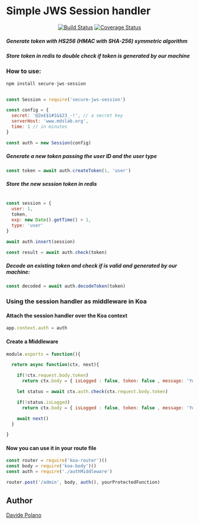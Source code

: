 # Simple JWS Session handler

<div align="center">

[![Build Status](https://travis-ci.org/davidep87/secure-jws-session.svg?branch=master)](https://travis-ci.org/davidep87/secure-jws-session)
[![Coverage Status](https://coveralls.io/repos/github/davidep87/secure-jws-session/badge.svg?branch=master)](https://coveralls.io/github/davidep87/secure-jws-session?branch=master)
</div>

##### Generate token with HS256 (HMAC with SHA-256) symmetric algorithm
##### Store token in redis to double check if token is generated by our machine


### How to use:
```javascript
npm install secure-jws-session
```

```javascript

const Session = require('secure-jws-session')

const config = {
  secret: '@2e£$1#1&$23_-!', // a secret key
  serverHost: 'www.mdslab.org',
  time: 1 // in minutes
}

const auth = new Session(config)
```

##### Generate a new token passing the user ID and the user type

```javascript
const token = await auth.createToken(1, 'user')
```

##### Store the new session token in redis

```javascript

const session = {
  user: 1,
  token,
  exp: new Date().getTime() + 1,
  type: 'user'
}

await auth.insert(session)

const result = await auth.check(token)
```

##### Decode an existing token and check if is valid and generated by our machine:

```javascript
const decoded = await auth.decodeToken(token)
```

### Using the session handler as middleware in Koa
#### Attach the session handler over the Koa context

```javascript
app.context.auth = auth
```

#### Create a Middleware

```javascript
module.exports = function(){

  return async function(ctx, next){

    if(!ctx.request.body.token)
      return ctx.body = { isLogged : false, token: false , message: 'You must provide a token for this route' }

    let status = await ctx.auth.check(ctx.request.body.token)

    if(!status.isLogged)
      return ctx.body = { isLogged : false, token: false , message: 'You are not logged in please do the log-in again' }

    await next()
  }

}
```

#### Now you can use it in your route file

```javascript
const router = require('koa-router')()
const body = require('koa-body')()
const auth = require('./authMiddleware')

router.post('/admin', body, auth(), yourProtectedFunction)
```

## Author
<a target="_blank" href="https://www.mdslab.org">Davide Polano</a>
